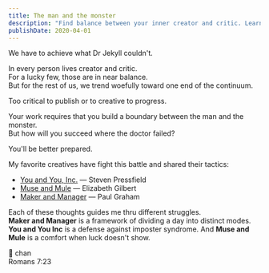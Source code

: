 ```yaml
---
title: The man and the monster
description: "Find balance between your inner creator and critic. Learn from successful creatives' tactics, overcome struggles, and achieve harmony in your work."
publishDate: 2020-04-01
---
```


We have to achieve what Dr Jekyll couldn't.

In every person lives creator and critic.  
For a lucky few, those are in near balance.  
But for the rest of us, we trend woefully toward one end of the continuum.

Too critical to publish or to creative to progress.

Your work requires that you build a boundary between the man and the monster.  
But how will you succeed where the doctor failed?

You'll be better prepared.

My favorite creatives have fight this battle and shared their tactics:

- [You and You, Inc.](https://stevenpressfield.com/2017/02/you-inc/) — Steven Pressfield
- [Muse and Mule](https://www.ted.com/talks/elizabeth_gilbert_your_elusive_creative_genius) — Elizabeth Gilbert
- [Maker and Manager](http://www.paulgraham.com/makersschedule.html) — Paul Graham

Each of these thoughts guides me thru different struggles.  
**Maker and Manager** is a framework of dividing a day into distinct modes.  
**You and You Inc** is a defense against imposter syndrome.
And **Muse and Mule** is a comfort when luck doesn't show.

🐴 chan  
Romans 7:23
